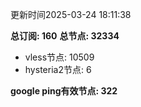 更新时间2025-03-24 18:11:38

**总订阅: 160**
**总节点: 32334**
- vless节点: 10509
- hysteria2节点: 6

**google ping有效节点: 322**

